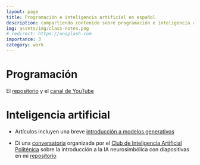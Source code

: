 ```yaml
---
layout: page
title: Programación e inteligencia artificial en español
description: compartiendo contenido sobre programación e inteligencia artificial # a project that redirects to another website
img: assets/img/class-notes.png
# redirect: https://unsplash.com
importance: 3
category: work
---
```


# Programación

El [repositorio](https://github.com/awxlong/ai-latam) y el [canal de YouTube](https://www.youtube.com/channel/UCqL5YN5aFfMZKvhVPCC7cFQ) 

# Inteligencia artificial

- Artículos incluyen una breve [introducción a modelos generativos](https://awxlong.github.io/blog/2023/ritmo-ia/)

- Di una [conversatoria](https://www.instagram.com/p/CymIWCDOwoV/?img_index=1) organizada por el [Club de Inteligencia Artificial Politénica](https://www.instagram.com/ciap_espol/) sobre la introducción a la IA neurosimbólica con diapositivas en mi [repositorio](https://github.com/awxlong/awxlong.github.io/blob/master/assets/pdf/charla%20de%20ia%20nesim.pdf)
